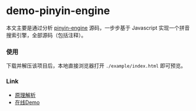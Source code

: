 # demo-pinyin-engine

本文主要是通过分析 [pinyin-engine](https://github.com/aui/pinyin-engine) 源码，一步步基于 Javascript 实现一个拼音搜索引擎，全部源码（包括注释）。

### 使用

下载并解压该项目后，本地直接浏览器打开 `./example/index.html` 即可预览。

### Link

- [原理解析](https://jiandansousuo.com/post/simple-search-engine-by-pinyin.html)
- [在线Demo](https://demo.jiandansousuo.com/pinyin-engine/example/)
